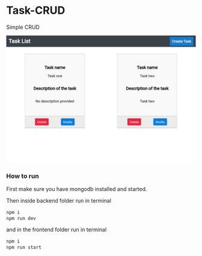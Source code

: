 # Task-CRUD

Simple CRUD 

<img src="https://github.com/Rufi512/Task-CRUD/blob/main/Capture.png" alt="Capture.png">

### How to run

First make sure you have mongodb installed and started.

Then inside backend folder run in terminal

```
npm i
npm run dev
```
and in the frontend folder run in terminal

```
npm i
npm run start
```